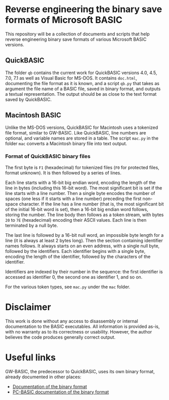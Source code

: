 # Reverse engineering the binary save formats of Microsoft BASIC

This repository will be a collection of documents and scripts that help reverse engineering binary save formats of various Microsoft BASIC versions.

## QuickBASIC

The folder `qb` contains the current work for QuickBASIC versions 4.0, 4.5, 7.0, 7.1 as well as Visual Basic for MS-DOS.
It contains `doc.html`, documenting the file format as it is known, and a script `qb.py` that takes as argument the file name of a BASIC file, saved in binary format, and outputs a textual representation.
The output should be as close to the text format saved by QuickBASIC.

## Macintosh BASIC

Unlike the MS-DOS versions, QuickBASIC for Macintosh uses a tokenized file format, similar to GW-BASIC.
Like QuickBASIC, line numbers are optional, and variable names are stored in a table.
The script `mac.py` in the folder `mac` converts a Macintosh binary file into text output.

### Format of QuickBASIC binary files

The first byte is `F1` (hexadecimal) for tokenized files (`F0` for protected files, format unknown).
It is then followed by a series of lines.

Each line starts with a 16-bit big endian word, encoding the length of the line in bytes (including this 16-bit word).
The most significant bit is set if the line starts with a line number.
Then a single byte encodes the number of spaces (one less if it starts with a line number) preceding the first non-space character.
If the line has a line number (that is, the most significant bit of the initial 16-bit word is set), then a 16-bit big endian word follows, storing the number.
The line body then follows as a token stream, with bytes `20` to `7E` (hexadecimal) encoding their ASCII values.
Each line is then terminated by a null byte.

The last line is followed by a 16-bit null word, an impossible byte length for a line (it is always at least 2 bytes long).
Then the section containing identifier names follows.
It always starts on an even address, with a single null byte, followed by the identifiers.
Each identifier begins with a single byte, encoding the length of the identifier, followed by the characters of the identifier.

Identifiers are indexed by their number in the sequence: the first identifier is accessed as identifier 0, the second one as identifier 1, and so on.

For the various token types, see `mac.py` under the `mac` folder.

# Disclaimer

This work is done without any access to disassembly or internal documentation to the BASIC executables.
All information is provided as-is, with no warranty as to its correctness or usability.
However, the author believes the code produces generally correct output.

# Useful links

GW-BASIC, the predecessor to QuickBASIC, uses its own binary format, already documented in other places:
* [Documentation of the binary format](http://www.chebucto.ns.ca/~af380/GW-BASIC-tokens.html)
* [PC-BASIC documentation of the binary format](http://robhagemans.github.io/pcbasic/doc/2.0/#technical)

